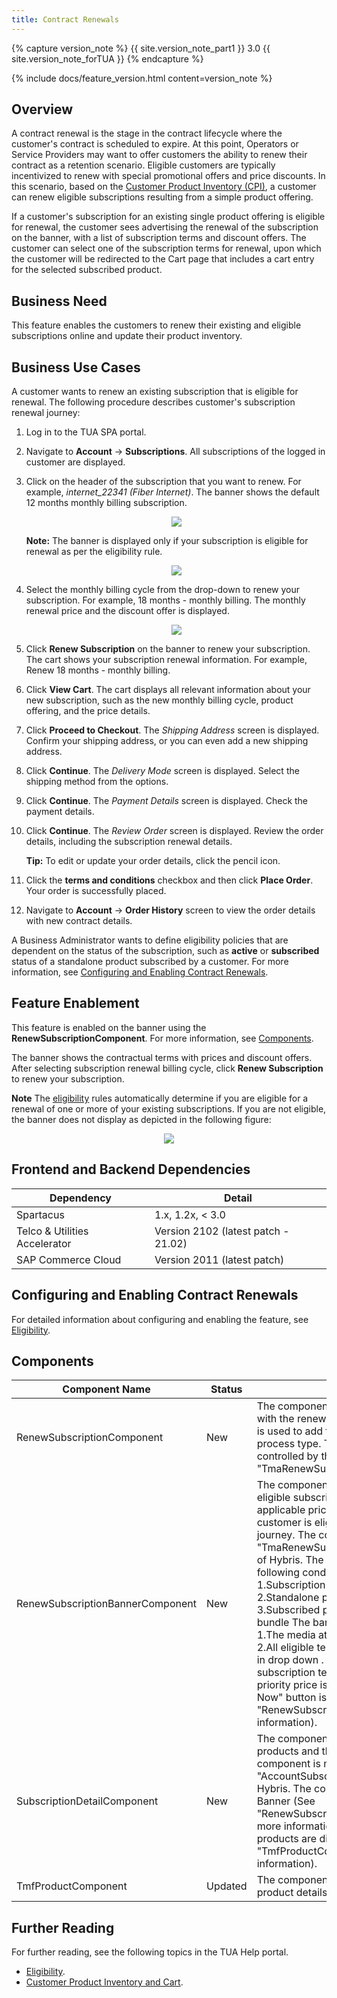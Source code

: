 ```yaml
---
title: Contract Renewals
---
```


{% capture version_note %}
{{ site.version_note_part1 }} 3.0 {{ site.version_note_forTUA }}
{% endcapture %}

{% include docs/feature_version.html content=version_note %}

## Overview

A contract renewal is the stage in the contract lifecycle where the customer's contract is scheduled to expire. At this point, Operators or Service Providers may want to offer customers the ability to renew their contract as a retention scenario. Eligible customers are typically incentivized to renew with special promotional offers and price discounts. In this scenario, based on the 
[Customer Product Inventory (CPI)](https://help.sap.com/viewer/32f0086927f44c9ab1199f1dab8833cd/latest/en-US/612f26c3d5f14248965ad908cf5952f6.html?q=customer%20product%20inventory), a customer can renew eligible subscriptions resulting from a simple product offering.

If a customer's subscription for an existing single product offering is eligible for renewal, the customer sees advertising the renewal of the subscription on the banner, with a list of subscription terms and discount offers. The customer can select one of the subscription terms for renewal, upon which the customer will be redirected to the Cart page that includes a cart entry for the selected subscribed product.

## Business Need

This feature enables the customers to renew their existing and eligible subscriptions online and update their product inventory.

## Business Use Cases

A customer wants to renew an existing subscription that is eligible for renewal. The following procedure describes customer's subscription renewal journey:

1. Log in to the TUA SPA portal.
1. Navigate to **Account** -> **Subscriptions**. All subscriptions of the logged in customer are displayed.
1. Click on the header of the subscription that you want to renew. For example, *internet_22341 (Fiber Internet)*. The banner shows the default 12 months monthly billing subscription.

    <p align="center"><img src="{{ site.baseurl }}/assets/images/telco/my-subscriptions.png"></p>

    **Note:** The banner is displayed only if your subscription is eligible for renewal as per the eligibility rule.

    <p align="center"><img src="{{ site.baseurl }}/assets/images/telco/Banner.png"></p>

1. Select the monthly billing cycle from the drop-down to renew your subscription. For example, 18 months - monthly billing. The monthly renewal price and the discount offer is displayed.

    <p align="center"><img src="{{ site.baseurl }}/assets/images/telco/renew-subscription- button.png"></p>

1. Click **Renew Subscription** on the banner to renew your subscription. The cart shows your subscription renewal information. For example, Renew 18 months - monthly billing. 
1. Click **View Cart**. The cart displays all relevant information about your new subscription, such as the new monthly billing cycle, product offering, and the price details.
1. Click **Proceed to Checkout**. The *Shipping Address* screen is displayed. Confirm your shipping address, or you can even add a new shipping address.
1. Click **Continue**. The *Delivery Mode* screen is displayed. Select the shipping method from the options.
1. Click **Continue**. The *Payment Details* screen is displayed. Check the payment details. 
1. Click **Continue**. The *Review Order* screen is displayed. Review the order details, including the subscription renewal details.

    **Tip:** To edit or update your order details, click the pencil icon.

1. Click the **terms and conditions** checkbox and then click **Place Order**. Your order is successfully placed.
1. Navigate to **Account** -> **Order History** screen to view the order details with new  contract details.

A Business Administrator wants to define eligibility policies that are dependent on the status of the subscription, such as **active** or **subscribed** status of a standalone product subscribed by a customer. For more information, see [Configuring and Enabling Contract Renewals](#configuring-and-enabling-contract-renewals).

## Feature Enablement

This feature is enabled on the banner using the **RenewSubscriptionComponent**. For more information, see [Components](#components).

The banner shows the contractual terms with prices and discount offers. After selecting subscription renewal billing cycle, click **Renew Subscription** to renew your subscription.

**Note** The [eligibility](https://help.sap.com/viewer/c762d9007c5c4f38bafbe4788446983e/2102/en-US/602fadbbb42c40a68750d0dac7deba8a.html) rules automatically determine if you are eligible for a renewal of one or more of your existing subscriptions. If you are not eligible, the banner does not display as depicted in the following figure:

 <p align="center"><img src="{{ site.baseurl }}/assets/images/telco/No-renewal-eligibility.png"></p>

## Frontend and Backend Dependencies

| Dependency                                	| Detail                                                 	|
|--------------------------------------------	|--------------------------------------------------------	|
| Spartacus                                     	| 1.x, 1.2x, < 3.0                                          	|
| Telco & Utilities Accelerator	             	| Version 2102 (latest patch - 21.02)            	|
| SAP Commerce Cloud 	| Version 2011 (latest patch) 	|

## Configuring and Enabling Contract Renewals

For detailed information about configuring and enabling the feature, see [Eligibility](https://help.sap.com/viewer/c762d9007c5c4f38bafbe4788446983e/latest/en-US/602fadbbb42c40a68750d0dac7deba8a.html).

## Components

| Component   Name                 	| Status  	| Description                                                                                                                                                                                                                                                                                                                                                                                                                                                                                                                                                                                                                                                                                                                                                                                                                                                                 	|
|----------------------------------	|---------	|-----------------------------------------------------------------------------------------------------------------------------------------------------------------------------------------------------------------------------------------------------------------------------------------------------------------------------------------------------------------------------------------------------------------------------------------------------------------------------------------------------------------------------------------------------------------------------------------------------------------------------------------------------------------------------------------------------------------------------------------------------------------------------------------------------------------------------------------------------------------------------	|
| RenewSubscriptionComponent       	| New     	| The component displays the Renewal button with the renewal banner component, which is used to add to cart entries with Retention process type. The text of the button is   controlled by the Hybris component "TmaRenewSubscriptionBannerComponent".                                                                                                                                                                                                                                                                                                                                                                                                                                                                                                                                                                                                                        	|
| RenewSubscriptionBannerComponent 	| New     	| The component displays the renewal banner, eligible subscription terms and its relevant applicable prices for retention if the customer is eligible for the rentention journey. The component is mapped with the "TmaRenewSubscriptionBannerComponent" of Hybris.            The banner is displayed if the following conditions are fulfilled:           1.Subscription base is eligible for retention      2.Standalone price for retention      3.Subscribed product is not part of any bundle            The banner displays the following:           1.The media attached with web component      2.All eligible terms for retention process type in drop down .      3.When a particular subscription term is selected, the highest priority price is displayed.       4.The "Renew Now" button is displayed (see "RenewSubscriptionComponent" for more information). 	|
| SubscriptionDetailComponent      	| New     	| The component displays all subscribed products and their details. The Angular web component is mapped to the "AccountSubscriptionDetailsComponent" of Hybris.       The component displays:      1. Renew Banner (See "RenewSubscriptionBannerComponent" for more information).  2. All subscribed products are displayed as play cards (See "TmfProductComponent" for more information).                                                                                                                                                                                                                                                                                                                                                                                                                                                                                   	|
| TmfProductComponent              	| Updated 	| The component displays the subscribed product details as play card on the frontend.                                                                                                                                                                                                                                                                                                                                                                                                                                                                                                                                                                                                                                                                                                                                                                                         	|

## Further Reading

For further reading, see the following topics in the TUA Help portal.

- [Eligibility](https://help.sap.com/viewer/c762d9007c5c4f38bafbe4788446983e/latest/en-US/602fadbbb42c40a68750d0dac7deba8a.html).
- [Customer Product Inventory and Cart](https://help.sap.com/viewer/32f0086927f44c9ab1199f1dab8833cd/latest/en-US/552515309dd545e7b7878eb081b56453.html).

